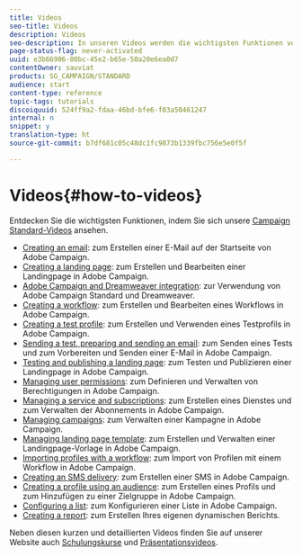 ```yaml
---
title: Videos
seo-title: Videos
description: Videos
seo-description: In unseren Videos werden die wichtigsten Funktionen von Adobe Campaign vorgestellt.
page-status-flag: never-activated
uuid: e3b66906-80bc-45e2-b65e-50a20e6ea0d7
contentOwner: sauviat
products: SG_CAMPAIGN/STANDARD
audience: start
content-type: reference
topic-tags: tutorials
discoiquuid: 524ff9a2-fdaa-46bd-bfe6-f03a50461247
internal: n
snippet: y
translation-type: ht
source-git-commit: b7df681c05c48dc1fc9873b1339fbc756e5e0f5f

---
```



# Videos{#how-to-videos}

Entdecken Sie die wichtigsten Funktionen, indem Sie sich unsere [Campaign Standard-Videos](https://helpx.adobe.com/de/campaign/kt/acs/index/acs-videos.html) ansehen.

* [Creating an email](https://helpx.adobe.com/de/campaign/kt/acs/using/acs-create-email-from-homepage-feature-video-use.html): zum Erstellen einer E-Mail auf der Startseite von Adobe Campaign.
* [Creating a landing page](https://helpx.adobe.com/de/campaign/kt/acs/using/acs-create-edit-landing-page-feature-video-use.html): zum Erstellen und Bearbeiten einer Landingpage in Adobe Campaign.
* [Adobe Campaign and Dreamweaver integration](https://docs.campaign.adobe.com/doc/standard/en/Videos/ACS_Dreamweaver.mp4): zur Verwendung von Adobe Campaign Standard und Dreamweaver.
* [Creating a workflow](https://helpx.adobe.com/de/campaign/kt/acs/using/acs-create-workflow-feature-video-use.html): zum Erstellen und Bearbeiten eines Workflows in Adobe Campaign.
* [Creating a test profile](https://helpx.adobe.com/de/campaign/kt/acs/using/acs-test-profiles-feature-video-use.html): zum Erstellen und Verwenden eines Testprofils in Adobe Campaign.
* [Sending a test, preparing and sending an email](https://helpx.adobe.com/de/campaign/kt/acs/using/acs-sending-test-preparing-sending-email-feature-video-use.html): zum Senden eines Tests und zum Vorbereiten und Senden einer E-Mail in Adobe Campaign.
* [Testing and publishing a landing page](https://helpx.adobe.com/de/campaign/kt/acs/using/acs-create-edit-landing-page-feature-video-use.html): zum Testen und Publizieren einer Landingpage in Adobe Campaign.
* [Managing user permissions](https://helpx.adobe.com/de/campaign/kt/acs/using/acs-user-access-rights-feature-video-use.html): zum Definieren und Verwalten von Berechtigungen in Adobe Campaign.
* [Managing a service and subscriptions](https://helpx.adobe.com/de/campaign/kt/acs/using/acs-services-and-subscriptions-feature-video-use.html): zum Erstellen eines Dienstes und zum Verwalten der Abonnements in Adobe Campaign.
* [Managing campaigns](https://helpx.adobe.com/de/campaign/kt/acs/using/acs-managing-campaigns-feature-video-use.html): zum Verwalten einer Kampagne in Adobe Campaign.
* [Managing landing page template](https://docs.campaign.adobe.com/doc/standard/en/Videos/LP_template_configuration.mp4): zum Erstellen und Verwalten einer Landingpage-Vorlage in Adobe Campaign.
* [Importing profiles with a workflow](https://docs.campaign.adobe.com/doc/standard/en/Videos/importing_profiles.mp4): zum Import von Profilen mit einem Workflow in Adobe Campaign.
* [Creating an SMS delivery](https://docs.campaign.adobe.com/doc/standard/en/Videos/creating_sms.mp4): zum Erstellen einer SMS in Adobe Campaign.
* [Creating a profile using an audience](https://docs.campaign.adobe.com/doc/standard/en/Videos/creating_profile_using_audience.mp4): zum Erstellen eines Profils und zum Hinzufügen zu einer Zielgruppe in Adobe Campaign.
* [Configuring a list](https://docs.campaign.adobe.com/doc/standard/en/Videos/configuring_list_ACS.mp4): zum Konfigurieren einer Liste in Adobe Campaign.
* [Creating a report](https://helpx.adobe.com/de/campaign/kt/acs/using/acs-creating-a-dynamic-report-feature-video-use.html): zum Erstellen Ihres eigenen dynamischen Berichts.

Neben diesen kurzen und detaillierten Videos finden Sie auf unserer Website auch [Schulungskurse](https://training.adobe.com/training/courses.html) und [Präsentationsvideos](http://www.adobe.com/training/video.html).
